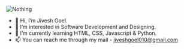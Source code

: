 ![Nothing]([http://url/to/img.png](https://github.com/jiveshgoel010/jiveshgoel010/blob/main/header.png))

- 👋 Hi, I’m Jivesh Goel.
- 👀 I’m interested in Software Development and Designing.
- 🌱 I’m currently learning HTML, CSS, Javascript & Python.
- 📫 You can reach me through my mail - jiveshgoel010@gmail.com

<!---
jiveshgoel010/jiveshgoel010 is a ✨ special ✨ repository because its `README.md` (this file) appears on your GitHub profile.
You can click the Preview link to take a look at your changes.
--->
